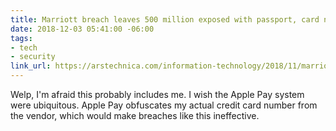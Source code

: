 ```yaml
---
title: Marriott breach leaves 500 million exposed with passport, card numbers stolen
date: 2018-12-03 05:41:00 -06:00
tags:
- tech
- security
link_url: https://arstechnica.com/information-technology/2018/11/marriott-breach-leaves-500-million-exposed-with-passport-card-numbers-stolen/
---
```


Welp, I'm afraid this probably includes me. I wish the Apple Pay system were ubiquitous. Apple Pay obfuscates my actual credit card number from the vendor, which would make breaches like this ineffective.
